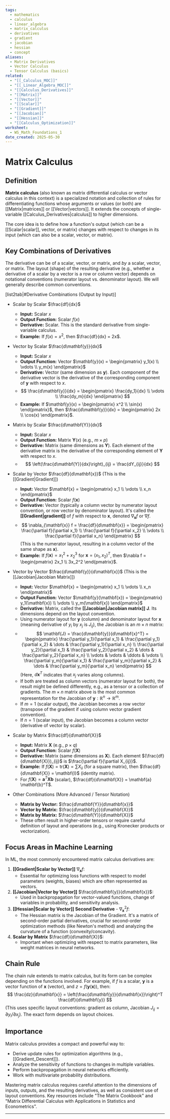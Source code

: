 ```yaml
---
tags:
  - mathematics
  - calculus
  - linear_algebra
  - matrix_calculus
  - derivatives
  - gradient
  - jacobian
  - hessian
  - concept
aliases:
  - Matrix Derivatives
  - Vector Calculus
  - Tensor Calculus (basics)
related:
  - "[[_Calculus_MOC]]"
  - "[[_Linear_Algebra_MOC]]"
  - "[[Calculus_Derivatives]]"
  - "[[Matrix]]"
  - "[[Vector]]"
  - "[[Scalar]]"
  - "[[Gradient]]"
  - "[[Jacobian]]"
  - "[[Hessian]]"
  - "[[Calculus_Optimization]]"
worksheet:
  - WS_Math_Foundations_1
date_created: 2025-05-30
---
```

# Matrix Calculus

## Definition
**Matrix calculus** (also known as matrix differential calculus or vector calculus in this context) is a specialized notation and collection of rules for differentiating functions whose arguments or values (or both) are [[Matrix|matrices]] or [[Vector|vectors]]. It extends the concepts of single-variable [[Calculus_Derivatives|calculus]] to higher dimensions.

The core idea is to define how a function's output (which can be a [[Scalar|scalar]], vector, or matrix) changes with respect to changes in its input (which can also be a scalar, vector, or matrix).

## Key Combinations of Derivatives
The derivative can be of a scalar, vector, or matrix, and *by* a scalar, vector, or matrix. The layout (shape) of the resulting derivative (e.g., whether a derivative of a scalar by a vector is a row or column vector) depends on notational conventions (numerator layout vs. denominator layout). We will generally describe common conventions.

[list2tab|#Derivative Combinations (Output by Input)]
- Scalar by Scalar
	$\frac{df}{dx}$
    - **Input:** Scalar $x$
    - **Output Function:** Scalar $f(x)$
    - **Derivative:** Scalar. This is the standard derivative from single-variable calculus.
    - **Example:** If $f(x) = x^2$, then $\frac{df}{dx} = 2x$.

- Vector by Scalar
	$\frac{d\mathbf{y}}{dx}$
    - **Input:** Scalar $x$
    - **Output Function:** Vector $\mathbf{y}(x) = \begin{pmatrix} y_1(x) \\ \vdots \\ y_m(x) \end{pmatrix}$
    - **Derivative:** Vector (same dimension as $\mathbf{y}$). Each component of the derivative vector is the derivative of the corresponding component of $\mathbf{y}$ with respect to $x$.
    - $$ \frac{d\mathbf{y}}{dx} = \begin{pmatrix} \frac{dy_1}{dx} \\ \vdots \\ \frac{dy_m}{dx} \end{pmatrix} $$
    - **Example:** If $\mathbf{y}(x) = \begin{pmatrix} x^2 \\ \sin(x) \end{pmatrix}$, then $\frac{d\mathbf{y}}{dx} = \begin{pmatrix} 2x \\ \cos(x) \end{pmatrix}$.

- Matrix by Scalar
	$\frac{d\mathbf{Y}}{dx}$
    - **Input:** Scalar $x$
    - **Output Function:** Matrix $\mathbf{Y}(x)$ (e.g., $m \times p$)
    - **Derivative:** Matrix (same dimensions as $\mathbf{Y}$). Each element of the derivative matrix is the derivative of the corresponding element of $\mathbf{Y}$ with respect to $x$.
    - $$ \left(\frac{d\mathbf{Y}}{dx}\right)_{ij} = \frac{dY_{ij}}{dx} $$

- Scalar by Vector
	$\frac{df}{d\mathbf{x}}$
	(This is the [[Gradient|Gradient]])
    - **Input:** Vector $\mathbf{x} = \begin{pmatrix} x_1 \\ \vdots \\ x_n \end{pmatrix}$
    - **Output Function:** Scalar $f(\mathbf{x})$
    - **Derivative:** Vector (typically a column vector by numerator layout convention, or row vector by denominator layout). It's called the **[[Gradient|gradient]]** of $f$ with respect to $\mathbf{x}$, denoted $\nabla_{\mathbf{x}} f$ or $\nabla f$.
    - $$ \nabla_{\mathbf{x}} f = \frac{df}{d\mathbf{x}} = \begin{pmatrix} \frac{\partial f}{\partial x_1} \\ \frac{\partial f}{\partial x_2} \\ \vdots \\ \frac{\partial f}{\partial x_n} \end{pmatrix} $$
      (This is the numerator layout, resulting in a column vector of the same shape as $\mathbf{x}$).
    - **Example:** If $f(\mathbf{x}) = x_1^2 + x_2^3$ for $\mathbf{x} = (x_1, x_2)^T$, then $\nabla f = \begin{pmatrix} 2x_1 \\ 3x_2^2 \end{pmatrix}$.

- Vector by Vector
	$\frac{d\mathbf{y}}{d\mathbf{x}}$
	(This is the [[Jacobian|Jacobian Matrix]])
    - **Input:** Vector $\mathbf{x} = \begin{pmatrix} x_1 \\ \vdots \\ x_n \end{pmatrix}$
    - **Output Function:** Vector $\mathbf{y}(\mathbf{x}) = \begin{pmatrix} y_1(\mathbf{x}) \\ \vdots \\ y_m(\mathbf{x}) \end{pmatrix}$
    - **Derivative:** Matrix, called the **[[Jacobian|Jacobian matrix]]** $\mathbf{J}$. Its dimensions depend on the layout convention.
    - Using numerator layout for $\mathbf{y}$ (column) and denominator layout for $\mathbf{x}$ (meaning derivative of $y_i$ by $x_j$ is $J_{ij}$), the Jacobian is an $m \times n$ matrix:
    - $$ \mathbf{J} = \frac{d\mathbf{y}}{d\mathbf{x}^T} = \begin{pmatrix}
        \frac{\partial y_1}{\partial x_1} & \frac{\partial y_1}{\partial x_2} & \dots & \frac{\partial y_1}{\partial x_n} \\
        \frac{\partial y_2}{\partial x_1} & \frac{\partial y_2}{\partial x_2} & \dots & \frac{\partial y_2}{\partial x_n} \\
        \vdots & \vdots & \ddots & \vdots \\
        \frac{\partial y_m}{\partial x_1} & \frac{\partial y_m}{\partial x_2} & \dots & \frac{\partial y_m}{\partial x_n}
        \end{pmatrix} $$
      (Here, $d\mathbf{x}^T$ indicates that $x_j$ varies along columns).
    - If both are treated as column vectors (numerator layout for both), the result might be defined differently, e.g., as a tensor or a collection of gradients. The $m \times n$ matrix above is the most common representation for the Jacobian of $\mathbf{y}: \mathbb{R}^n \to \mathbb{R}^m$.
    - If $m=1$ (scalar output), the Jacobian becomes a row vector (transpose of the gradient if using column vector gradient convention).
    - If $n=1$ (scalar input), the Jacobian becomes a column vector (derivative of vector by scalar).

- Scalar by Matrix
	$\frac{df}{d\mathbf{X}}$
    - **Input:** Matrix $\mathbf{X}$ (e.g., $p \times q$)
    - **Output Function:** Scalar $f(\mathbf{X})$
    - **Derivative:** Matrix (same dimensions as $\mathbf{X}$). Each element $(\frac{df}{d\mathbf{X}})_{ij}$ is $\frac{\partial f}{\partial X_{ij}}$.
    - **Example:** If $f(\mathbf{X}) = \text{tr}(\mathbf{X}) = \sum X_{ii}$ (for a square matrix), then $\frac{df}{d\mathbf{X}} = \mathbf{I}$ (identity matrix).
    - For $f(\mathbf{X}) = \mathbf{a}^T \mathbf{X} \mathbf{b}$ (scalar), $\frac{df}{d\mathbf{X}} = \mathbf{a} \mathbf{b}^T$.

- Other Combinations
	(More Advanced / Tensor Notation)
    - **Matrix by Vector:** $\frac{d\mathbf{Y}}{d\mathbf{x}}$
    - **Vector by Matrix:** $\frac{d\mathbf{y}}{d\mathbf{X}}$
    - **Matrix by Matrix:** $\frac{d\mathbf{Y}}{d\mathbf{X}}$
    - These often result in higher-order tensors or require careful definition of layout and operations (e.g., using Kronecker products or vectorization).

## Focus Areas in Machine Learning
In ML, the most commonly encountered matrix calculus derivatives are:
1.  **[[Gradient|Scalar by Vector]]** $\nabla_{\mathbf{x}} f$:
	- Essential for optimizing loss functions with respect to model parameters (weights, biases) which are often represented as vectors.
2.  **[[Jacobian|Vector by Vector]]** $\frac{d\mathbf{y}}{d\mathbf{x}}$:
	- Used in backpropagation for vector-valued functions, change of variables in probability, and sensitivity analysis.
3.  **[[Hessian|Scalar by Vector]] Second Derivative** - $\nabla^2_{\mathbf{x}} f$:
	- The Hessian matrix is the Jacobian of the Gradient. It's a matrix of second-order partial derivatives, crucial for second-order optimization methods (like Newton's method) and analyzing the curvature of a function (convexity/concavity).
4.  **Scalar by Matrix** $\frac{df}{d\mathbf{X}}$: 
	- Important when optimizing with respect to matrix parameters, like weight matrices in neural networks.

## Chain Rule
The chain rule extends to matrix calculus, but its form can be complex depending on the functions involved. For example, if $f$ is a scalar, $\mathbf{y}$ is a vector function of $\mathbf{x}$ (vector), and $z = f(\mathbf{y}(\mathbf{x}))$, then:
$$ \frac{dz}{d\mathbf{x}} = \left(\frac{d\mathbf{y}}{d\mathbf{x}}\right)^T \frac{df}{d\mathbf{y}} $$
(This uses specific layout conventions: gradient as column, Jacobian $J_{ij} = \partial y_i / \partial x_j$). The exact form depends on layout choices.

## Importance
Matrix calculus provides a compact and powerful way to:
- Derive update rules for optimization algorithms (e.g., [[Gradient_Descent]]).
- Analyze the sensitivity of functions to changes in multiple variables.
- Perform backpropagation in neural networks efficiently.
- Work with multivariate probability distributions.

 Mastering matrix calculus requires careful attention to the dimensions of inputs, outputs, and the resulting derivatives, as well as consistent use of layout conventions. Key resources include "The Matrix Cookbook" and "Matrix Differential Calculus with Applications in Statistics and Econometrics".

---